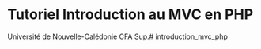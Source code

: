 # Tutoriel Introduction au MVC en PHP
Université de Nouvelle-Calédonie CFA Sup.# introduction_mvc_php
